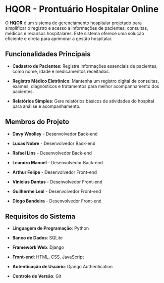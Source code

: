 # HQOR - Prontuário Hospitalar Online

O **HQOR** é um sistema de gerenciamento hospitalar projetado para simplificar o registro e acesso a informações de pacientes, consultas, médicos e recursos hospitalares. Este sistema oferece uma solução eficiente e direta para aprimorar a gestão hospitalar.

## Funcionalidades Principais

- **Cadastro de Pacientes**: Registre informações essenciais de pacientes, como nome, idade e medicamentos receitados.

- **Registro Médico Eletrônico**: Mantenha um registro digital de consultas, exames, diagnósticos e tratamentos para melhor acompanhamento dos pacientes.

- **Relatórios Simples**: Gere relatórios básicos de atividades do hospital para análise e acompanhamento.

## Membros do Projeto

- **Davy Woolley** - Desenvolvedor Back-end

- **Lucas Nobre** - Desenvolvedor Back-end

- **Rafael Lins** - Desenvolvedor Back-end

- **Leandro Manoel** - Desenvolvedor Back-end

- **Arthur Felipe** - Desenvolvedor Front-end

- **Vinicius Dantas** - Desenvolvedor Front-end

- **Guilherme Leal** - Desenvolvedor Front-end

- **Diogo Bandeira** - Desenvolvedor Front-end

## Requisitos do Sistema

- **Linguagem de Programação**: Python

- **Banco de Dados**: SQLite

- **Framework Web**: Django

- **Front-end**: HTML, CSS, JavaScript

- **Autenticação de Usuário**: Django Authentication

- **Controle de Versão**: Git

